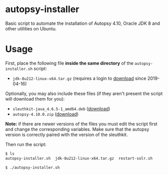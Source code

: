 # autopsy-installer
Basic script to automate the installation of Autopsy 4.10, Oracle JDK 8 and other utilities on Ubuntu.

# Usage
First, place the following file **inside the same directory** of the `autopsy-installer.sh` script:
- `jdk-8u212-linux-x64.tar.gz` (requires a login to [download](https://www.oracle.com/technetwork/java/javase/downloads/jdk8-downloads-2133151.html) since 2019-04-16)

Optionally, you may also include these files (if they aren't present the script will download them for you):
- `sleuthkit-java_4.6.5-1_amd64.deb` ([download](https://github.com/sleuthkit/sleuthkit/releases/download/sleuthkit-4.6.5/sleuthkit-java_4.6.5-1_amd64.deb))
- `autopsy-4.10.0.zip` ([download](https://github.com/sleuthkit/autopsy/releases/download/autopsy-4.10.0/autopsy-4.10.0.zip))

**Note:** if there are newer versions of the files you must edit the script first and change the corresponding variables. Make sure that the autopsy version is correctly paired with the version of the sleuthkit.

Then run the script:
```bash
$ ls
autopsy-installer.sh  jdk-8u212-linux-x64.tar.gz  restart-solr.sh

$ ./autopsy-installer.sh
```



